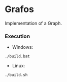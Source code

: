 # Grafos

Implementation of a Graph.

### Execution

  

* Windows:
```console
./build.bat
```

  

* Linux:
```console
./build.sh
```